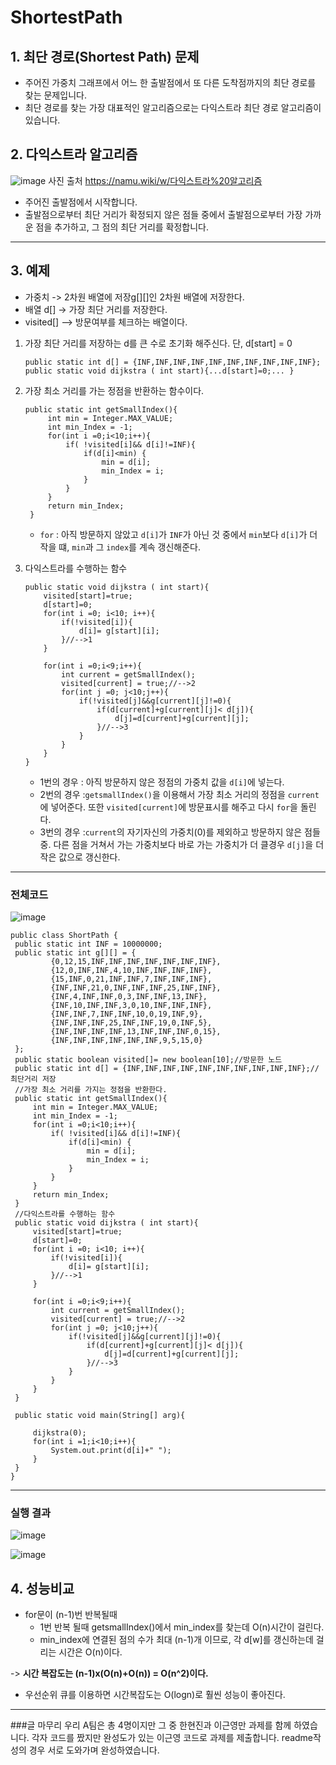 # ShortestPath

## 1. 최단 경로(Shortest Path) 문제
- 주어진 가중치 그래프에서 어느 한 출발점에서 또 다른 도착점까지의 최단 경로를 찾는 문제입니다.
- 최단 경로를 찾는 가장 대표적인 알고리즘으로는 다익스트라 최단 경로 알고리즘이 있습니다.

## 2. 다익스트라 알고리즘
![image](https://user-images.githubusercontent.com/80517119/113986755-8b998380-9888-11eb-99c7-639aadede733.png)
사진 출처 https://namu.wiki/w/다익스트라%20알고리즘
- 주어진 출발점에서 시작합니다.
- 출발점으로부터 최단 거리가 확정되지 않은 점들 중에서 출발점으로부터 가장 가까운 점을 추가하고, 그 점의 최단 거리를 확정합니다.
---
## 3. 예제
- 가중치 -> 2차원 배열에 저장g[][]인 2차원 배열에 저장한다.
- 배열 d[] -> 가장 최단 거리를 저장한다.
- visited[] --> 방문여부를 체크하는 배열이다.
1. 가장 최단 거리를 저장하는 d를 큰 수로 초기화 해주신다. 단, d[start] = 0
    ```
    public static int d[] = {INF,INF,INF,INF,INF,INF,INF,INF,INF,INF};
    public static void dijkstra ( int start){...d[start]=0;... }
    ```
2. 가장 최소 거리를 가는 정점을 반환하는 함수이다.
   ```
   public static int getSmallIndex(){
        int min = Integer.MAX_VALUE;
        int min_Index = -1;
        for(int i =0;i<10;i++){
            if( !visited[i]&& d[i]!=INF){
                if(d[i]<min) {
                    min = d[i];
                    min_Index = i;
                }
            }
        }
        return min_Index;
    }
    ```
    - ```for``` : 아직 방문하지 않았고 ```d[i]```가 ```INF```가 아닌 것 중에서 ```min```보다 ```d[i]```가 더 작을 떄,  ```min```과 그 ```index```를 계속 갱신해준다.

3. 다익스트라를 수행하는 함수
    ```
    public static void dijkstra ( int start){
        visited[start]=true;
        d[start]=0;
        for(int i =0; i<10; i++){
            if(!visited[i]){
                d[i]= g[start][i];
            }//-->1
        }

        for(int i =0;i<9;i++){
            int current = getSmallIndex();
            visited[current] = true;//-->2
            for(int j =0; j<10;j++){
                if(!visited[j]&&g[current][j]!=0){
                    if(d[current]+g[current][j]< d[j]){
                        d[j]=d[current]+g[current][j];
                    }//-->3
                }
            }
        }
    }
    ```
    - 1번의 경우 : 아직 방문하지 않은 정점의 가중치 값을 ```d[i]```에 넣는다.
    - 2번의 경우 :```getsmallIndex()```을 이용해서 가장 최소 거리의 정점을 ```current```에 넣어준다. 또한 ```visited[current]```에 방문표시를 해주고 다시 ```for```을 돌린다.
    - 3번의 경우 :```current```의 자기자신의 가중치(0)를 제외하고 방문하지 않은 점들 중. 다른 점을 거쳐서 가는 가중치보다 바로 가는 가중치가 더 클경우 ```d[j]```을 더 작은 값으로 갱신한다.
---
### 전체코드
![image](https://user-images.githubusercontent.com/80517119/114003741-f8b51500-9898-11eb-93c6-240cdf6db500.png)
   ```
   public class ShortPath {
    public static int INF = 10000000;
    public static int g[][] = {
            {0,12,15,INF,INF,INF,INF,INF,INF,INF},
            {12,0,INF,INF,4,10,INF,INF,INF,INF},
            {15,INF,0,21,INF,INF,7,INF,INF,INF},
            {INF,INF,21,0,INF,INF,INF,25,INF,INF},
            {INF,4,INF,INF,0,3,INF,INF,13,INF},
            {INF,10,INF,INF,3,0,10,INF,INF,INF},
            {INF,INF,7,INF,INF,10,0,19,INF,9},
            {INF,INF,INF,25,INF,INF,19,0,INF,5},
            {INF,INF,INF,INF,13,INF,INF,INF,0,15},
            {INF,INF,INF,INF,INF,INF,9,5,15,0}
    };
    public static boolean visited[]= new boolean[10];//방문한 노드
    public static int d[] = {INF,INF,INF,INF,INF,INF,INF,INF,INF,INF};//최단거리 저장
    //가장 최소 거리를 가지는 정점을 반환한다.
    public static int getSmallIndex(){
        int min = Integer.MAX_VALUE;
        int min_Index = -1;
        for(int i =0;i<10;i++){
            if( !visited[i]&& d[i]!=INF){
                if(d[i]<min) {
                    min = d[i];
                    min_Index = i;
                }
            }
        }
        return min_Index;
    }
    //다익스트라를 수행하는 함수
    public static void dijkstra ( int start){
        visited[start]=true;
        d[start]=0;
        for(int i =0; i<10; i++){
            if(!visited[i]){
                d[i]= g[start][i];
            }//-->1
        }

        for(int i =0;i<9;i++){
            int current = getSmallIndex();
            visited[current] = true;//-->2
            for(int j =0; j<10;j++){
                if(!visited[j]&&g[current][j]!=0){
                    if(d[current]+g[current][j]< d[j]){
                        d[j]=d[current]+g[current][j];
                    }//-->3
                }
            }
        }
    }

    public static void main(String[] arg){

        dijkstra(0);
        for(int i =1;i<10;i++){
            System.out.print(d[i]+" ");
        }
    }
}
```
---
### 실행 결과
![image](https://user-images.githubusercontent.com/80517119/114003653-e2a75480-9898-11eb-8fdd-904556ddd70c.png)

![image](https://user-images.githubusercontent.com/80517119/114003926-200be200-9899-11eb-9ef4-a4adb796ca4a.png)

## 4. 성능비교 
-  for문이 (n-1)번 반복될때 
   * 1번 반복 될때 getsmallIndex()에서 min_index를 찾는데 O(n)시간이 걸린다.
   * min_index에 연결된 점의 수가 최대 (n-1)개 이므로, 각 d[w]를 갱신하는데 걸리는 시간은 O(n)이다.

-> **시간 복잡도는 (n-1)x(O(n)+O(n)) = O(n^2)이다.**

-  우선순위 큐를 이용하면 시간복잡도는 O(logn)로 훨씬 성능이 좋아진다.
---
###글 마무리
우리 A팀은 총 4명이지만 그 중 한현진과 이근영만 과제를 함께 하였습니다.
각자 코드를 짰지만 완성도가 있는 이근영 코드로 과제를 제출합니다.
readme작성의 경우 서로 도와가며 완성하였습니다.
